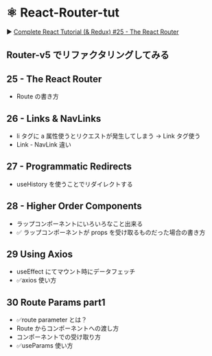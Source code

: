 # ⚛️ React-Router-tut

▶️ [Complete React Tutorial (& Redux) #25 - The React Router
](https://www.youtube.com/watch?v=QUz3k2O3ZJU&list=PL4cUxeGkcC9ij8CfkAY2RAGb-tmkNwQHG&index=26&t=0s)

## Router-v5 でリファクタリングしてみる

## 25 - The React Router

-   Route の書き方

## 26 - Links & NavLinks

-   li タグに a 属性使うとリクエストが発生してしまう -> Link タグ使う
-   Link - NavLink 違い

## 27 - Programmatic Redirects

-   useHistory を使うことでリダイレクトする

## 28 - Higher Order Components

-   ラップコンポーネントにいろいろなこと出来る
-   ✅ ラップコンポーネントが props を受け取るものだった場合の書き方

## 29 Using Axios

-   useEffect にてマウント時にデータフェッチ
-   ✅axios 使い方

## 30 Route Params part1

-   ✅route parameter とは？
-   Route からコンポーネントへの渡し方
-   コンポーネントでの受け取り方
-   ✅useParams 使い方
